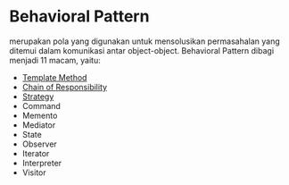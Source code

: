 # Behavioral Pattern 
merupakan pola yang digunakan untuk mensolusikan permasahalan yang ditemui dalam komunikasi antar object-object. Behavioral Pattern dibagi menjadi 11 macam, yaitu:

- [Template Method](https://github.com/triabagus/Design-Patern-PHP/tree/master/2.Behavioral%20Pattern/Template%20Method)
- [Chain of Responsibility](https://github.com/triabagus/Design-Patern-PHP/tree/master/2.Behavioral%20Pattern/Chain%20of%20Responsibility)
- [Strategy](https://github.com/triabagus/Design-Patern-PHP/tree/master/2.Behavioral%20Pattern/Strategy)
- Command
- Memento
- Mediator
- State
- Observer
- Iterator
- Interpreter
- Visitor